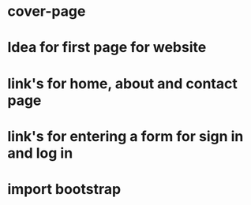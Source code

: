 # cover-page
# Idea for first page for website
# link's for home, about and contact page
# link's for entering a form for sign in and log in
# import bootstrap 
